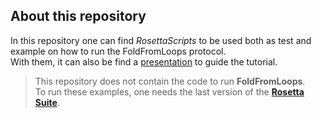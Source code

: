## About this repository

In this repository one can find _RosettaScripts_ to be used both as test and example on how to run the FoldFromLoops protocol.  
With them, it can also be find a [presentation]() to guide the tutorial.

>This repository does not contain the code to run __FoldFromLoops__.  
>To run these examples, one needs the last version of the __[Rosetta Suite](https://www.rosettacommons.org/software)__.
